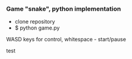 ### Game "snake", python implementation

- clone repository
- \$ python game.py

WASD keys for control, whitespace - start/pause

test